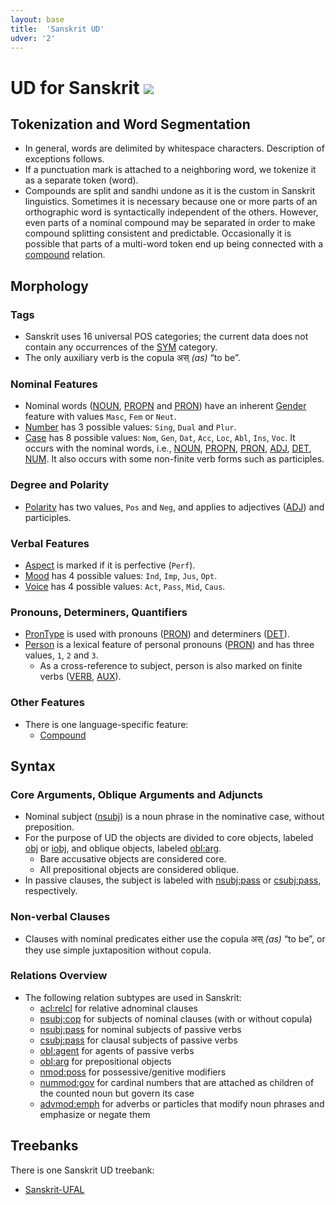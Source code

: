 ```yaml
---
layout: base
title:  'Sanskrit UD'
udver: '2'
---
```


<!-- Inspired by an old proposal for language-specific documentation here: http://universaldependencies.org/v2/minimaldoc.html
     If we agree on a scheme like this, the old proposal should be updated and made visible in the “How to Contribute” section;
     right now it is probably not linked from anywhere. -->

# UD for Sanskrit <span class="flagspan"><img class="flag" src="../../flags/svg/IN.svg" /></span>

## Tokenization and Word Segmentation

* In general, words are delimited by whitespace characters. Description of exceptions follows.
* If a punctuation mark is attached to a neighboring word, we tokenize it as a separate token (word).
* Compounds are split and sandhi undone as it is the custom in Sanskrit linguistics.
  Sometimes it is necessary because one or more parts of an orthographic word is syntactically independent of the others.
  However, even parts of a nominal compound may be separated in order to make compound splitting consistent and predictable.
  Occasionally it is possible that parts of a multi-word token end up being connected with a [compound]() relation.

## Morphology

### Tags

* Sanskrit uses 16 universal POS categories;
  the current data does not contain any occurrences of the [SYM]() category.
* The only auxiliary verb is the copula अस् _(as)_ “to be”.

### Nominal Features

* Nominal words ([NOUN](), [PROPN]() and [PRON]()) have an inherent [Gender]() feature with values `Masc`, `Fem` or `Neut`.
* [Number]() has 3 possible values: `Sing`, `Dual` and `Plur`.
* [Case]() has 8 possible values: `Nom`, `Gen`, `Dat`, `Acc`, `Loc`, `Abl`, `Ins`, `Voc`.
  It occurs with the nominal words, i.e., [NOUN](), [PROPN](), [PRON](), [ADJ](), [DET](), [NUM]().
  It also occurs with some non-finite verb forms such as participles.

### Degree and Polarity

* [Polarity]() has two values, `Pos` and `Neg`, and applies to adjectives ([ADJ]()) and participles.

### Verbal Features

* [Aspect]() is marked if it is perfective (`Perf`).
* [Mood]() has 4 possible values: `Ind`, `Imp`, `Jus`, `Opt`.
* [Voice]() has 4 possible values: `Act`, `Pass`, `Mid`, `Caus`.

### Pronouns, Determiners, Quantifiers

* [PronType]() is used with pronouns ([PRON]()) and determiners ([DET]()).
* [Person]() is a lexical feature of personal pronouns ([PRON]()) and has three values, `1`, `2` and `3`.
  * As a cross-reference to subject, person is also marked on finite verbs ([VERB](), [AUX]()).

### Other Features

* There is one language-specific feature:
  * [Compound](feat/Compound.html)

## Syntax

### Core Arguments, Oblique Arguments and Adjuncts

* Nominal subject ([nsubj]()) is a noun phrase in the nominative case, without preposition.
* For the purpose of UD the objects are divided to core objects, labeled [obj]() or [iobj](),
  and oblique objects, labeled [obl:arg]().
  * Bare accusative objects are considered core.
  * All prepositional objects are considered oblique.
* In passive clauses, the subject is labeled with [nsubj:pass]() or [csubj:pass](), respectively.

### Non-verbal Clauses

* Clauses with nominal predicates either use the copula अस् _(as)_ “to be”,
  or they use simple juxtaposition without copula.

### Relations Overview

* The following relation subtypes are used in Sanskrit:
  * [acl:relcl]() for relative adnominal clauses
  * [nsubj:cop]() for subjects of nominal clauses (with or without copula)
  * [nsubj:pass]() for nominal subjects of passive verbs
  * [csubj:pass]() for clausal subjects of passive verbs
  * [obl:agent]() for agents of passive verbs
  * [obl:arg]() for prepositional objects
  * [nmod:poss]() for possessive/genitive modifiers
  * [nummod:gov]() for cardinal numbers that are attached as children of the counted noun but govern its case
  * [advmod:emph]() for adverbs or particles that modify noun phrases and emphasize or negate them

## Treebanks

There is one Sanskrit UD treebank:

  * [Sanskrit-UFAL](../treebanks/sa_ufal/index.html)
